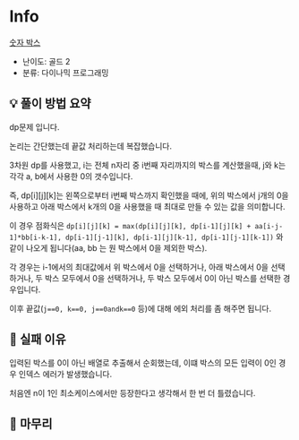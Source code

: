 # Info
[숫자 박스](https://boj.kr/1983)

- 난이도: 골드 2
- 분류: 다이나믹 프로그래밍

## 💡 풀이 방법 요약

dp문제 입니다.

논리는 간단했는데 끝값 처리하는데 복잡했습니다.

3차원 dp를 사용했고, i는 전체 n자리 중 i번째 자리까지의 박스를 계산했을때, j와 k는 각각 a, b에서 사용한 0의 갯수입니다.

즉, dp[i][j][k]는 왼쪽으로부터 i번째 박스까지 확인했을 때에, 위의 박스에서 j개의 0을 사용하고 아래 박스에서 k개의 0을 사용했을 때 최대로 만들 수 있는 값을 의미합니다.

이 경우 점화식은 `dp[i][j][k] = max(dp[i][j][k], dp[i-1][j][k] + aa[i-j-1]*bb[i-k-1], dp[i-1][j-1][k], dp[i-1][j][k-1], dp[i-1][j-1][k-1])` 와 같이 나오게 됩니다(aa, bb 는 원 박스에서 0을 제외한 박스).

각 경우는 i-1에서의 최대값에서 위 박스에서 0을 선택하거나, 아래 박스에서 0을 선택하거나, 두 박스 모두에서 0을 선택하거나, 두 박스 모두에서 0이 아닌 박스를 선택한 경우입니다.

이후 끝값(`j==0, k==0, j==0andk==0` 등)에 대해 에외 처리를 좀 해주면 됩니다.

## 👀 실패 이유

입력된 박스를 0이 아닌 배열로 추출해서 순회했는데, 이떄 박스의 모든 입력이 0인 경우 인덱스 에러가 발생했습니다.

처음엔 n이 1인 최소케이스에서만 등장한다고 생각해서 한 번 더 틀렸습니다.

## 🙂 마무리
